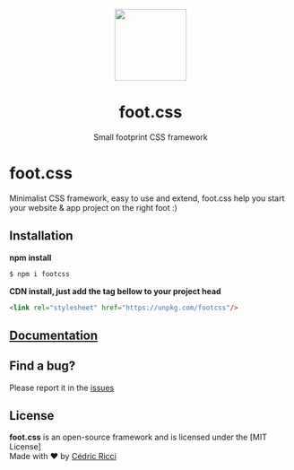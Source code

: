 <p align="center">
    <a href="https://riccicedric.github.io/foot-css/" target="_blank">
        <img width="128" height="128" src="https://riccicedric.github.io/foot-css/img/foot-css.svg">
    </a>
</p>

<h1 align="center">foot.css</h1>

<p align="center">Small footprint CSS framework</p>

# foot.css
Minimalist CSS framework, easy to use and extend, foot.css help you start your website & app project on the right foot :)

## Installation

**npm install**

```sh
$ npm i footcss
```

**CDN install, just add the tag bellow to your project head**

```html
<link rel="stylesheet" href="https://unpkg.com/footcss"/>
```

## [Documentation](https://riccicedric.github.io/foot-css/)

## Find a bug?

Please report it in the [issues](https://github.com/riccicedric/foot-css/issues)

## License

**foot.css** is an open-source framework and is licensed under the [MIT License]\
Made with ♥ by [Cédric Ricci](https://riccicedricdesign.com)
